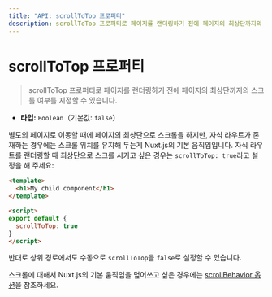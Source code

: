 ```yaml
---
title: "API: scrollToTop 프로퍼티"
description: scrollToTop 프로퍼티로 페이지를 랜더링하기 전에 페이지의 최상단까지의 스크롤 여부를 지정할 수 있습니다.
---
```


# scrollToTop 프로퍼티

> scrollToTop 프로퍼티로 페이지를 랜더링하기 전에 페이지의 최상단까지의 스크롤 여부를 지정할 수 있습니다.

- **타입:** `Boolean`（기본값: `false`）

별도의 페이지로 이동할 때에 페이지의 최상단으로 스크롤을 하지만, 자식 라우트가 존재하는 경우에는 스크롤 위치를 유지해 두는게 Nuxt.js의 기본 움직임입니다. 자식 라우트를 랜더링할 때 최상단으로 스크롤 시키고 싶은 경우는 `scrollToTop: true`라고 설정을 해 주세요:

```html
<template>
  <h1>My child component</h1>
</template>

<script>
export default {
  scrollToTop: true
}
</script>
```
반대로 상위 경로에서도 수동으로 `scrollToTop`을 `false`로 설정할 수 있습니다.

스크롤에 대해서 Nuxt.js의 기본 움직임을 덮어쓰고 싶은 경우에는 [scrollBehavior 옵션](/api/configuration-router#scrollBehavior)을 참조하세요.
